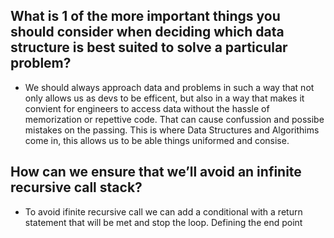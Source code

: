 ## What is 1 of the more important things you should consider when deciding which data structure is best suited to solve a particular problem?
- We should always approach data and problems in such a way that not only allows us as devs to be efficent, but also in a way that makes it convient for engineers to access data without the hassle of memorization or repettive code. That can cause confussion and possibe mistakes on the passing. This is where Data Structures and Algorithims come in, this allows us to be able things uniformed and consise.


## How can we ensure that we’ll avoid an infinite recursive call stack?
- To avoid ifinite recursive call we can add a conditional with a return statement that will be met and stop the loop. Defining the end point
